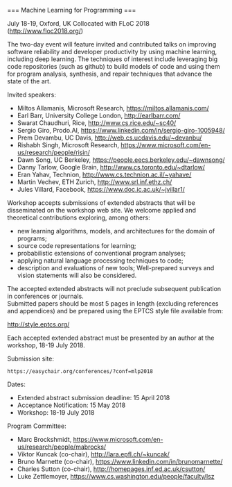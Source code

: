 
 === Machine Learning for Programming ===

July 18-19, Oxford, UK
Collocated with FLoC 2018 (http://www.floc2018.org/)

The two-day event will feature invited and contributed talks
on improving software reliability and developer productivity
by using machine learning, including deep learning. The
techniques of interest include leveraging big code repositories 
(such as github) to build models of code and using them for
program analysis, synthesis, and repair techniques that 
advance the state of the art.

Invited speakers:
* Miltos Allamanis, Microsoft Research, https://miltos.allamanis.com/ 
* Earl Barr, University College London, http://earlbarr.com/ 
* Swarat Chaudhuri, Rice, http://www.cs.rice.edu/~sc40/ 
* Sergio Giro, Prodo.AI, https://www.linkedin.com/in/sergio-giro-1005948/
* Prem Devambu, UC Davis, http://web.cs.ucdavis.edu/~devanbu/ 
* Rishabh Singh, Microsoft Research, https://www.microsoft.com/en-us/research/people/risin/ 
* Dawn Song, UC Berkeley, https://people.eecs.berkeley.edu/~dawnsong/ 
* Danny Tarlow, Google Brain, http://www.cs.toronto.edu/~dtarlow/ 
* Eran Yahav, Technion, http://www.cs.technion.ac.il/~yahave/ 
* Martin Vechev, ETH Zurich, http://www.srl.inf.ethz.ch/ 
* Jules Villard, Facebook, https://www.doc.ic.ac.uk/~jvillar1/

Workshop accepts submissions of extended abstracts
that will be disseminated on the workshop web site. 
We welcome applied and theoretical contributions exploring, among others: 
* new learning algorithms, models, and architectures for the domain of programs;
* source code representations for learning;
* probabilistic extensions of conventional program analyses;
* applying natural language processing techniques to code;
* description and evaluations of new tools;
Well-prepared surveys and vision statements will also be considered.

The accepted extended abstracts will not preclude 
subsequent publication in conferences or journals.  
Submitted papers should be most 5 pages in length
(excluding references and appendices) and be prepared 
using the EPTCS style file available from:

http://style.eptcs.org/ 

Each accepted extended abstract must be presented by an author
at the workshop, 18-19 July 2018.

Submission site:

	https://easychair.org/conferences/?conf=mlp2018 

Dates:
* Extended abstract submission deadline: 15 April 2018
* Acceptance Notification: 15 May 2018
* Workshop: 18-19 July 2018

Program Committee:
* Marc Brockshmidt, https://www.microsoft.com/en-us/research/people/mabrocks/ 
* Viktor Kuncak (co-chair), http://lara.epfl.ch/~kuncak/ 
* Bruno Marnette (co-chair), https://www.linkedin.com/in/brunomarnette/ 
* Charles Sutton (co-chair), http://homepages.inf.ed.ac.uk/csutton/
* Luke Zettlemoyer, https://www.cs.washington.edu/people/faculty/lsz

